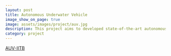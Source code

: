 ```yaml
---
layout: post
title: Autonomous Underwater Vehicle
image_show_on_page: true
image: assets/images/project/auv.jpg
description: This project aims to developed state-of-the-art autonomous underwater vehicle (AUV) that localizes itself and performs realistic missions based on feedback from visual, inertial, acoustic and depth sensor. 
category: project
---
```

<a href="http://www.auv-iitb.org/">AUV-IITB</a>


